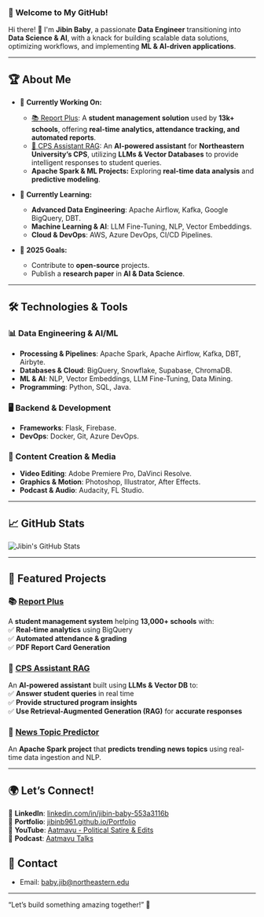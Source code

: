 
### 🚀 **Welcome to My GitHub!**  

Hi there! 👋 I'm **Jibin Baby**, a passionate **Data Engineer** transitioning into **Data Science & AI**, with a knack for building scalable data solutions, optimizing workflows, and implementing **ML & AI-driven applications**.  

---

## 🏆 **About Me**  

- 🔭 **Currently Working On:**  
  - [📚 Report Plus](https://github.com/jibinb961/Report-Plus-Application): A **student management solution** used by **13k+ schools**, offering **real-time analytics, attendance tracking, and automated reports**.  
  - [🤖 CPS Assistant RAG](https://github.com/jibinb961/cps_assistant_rag): An **AI-powered assistant** for **Northeastern University’s CPS**, utilizing **LLMs & Vector Databases** to provide intelligent responses to student queries.  
  - **Apache Spark & ML Projects:** Exploring **real-time data analysis** and **predictive modeling**.  

- 🌱 **Currently Learning:**  
  - **Advanced Data Engineering**: Apache Airflow, Kafka, Google BigQuery, DBT.  
  - **Machine Learning & AI**: LLM Fine-Tuning, NLP, Vector Embeddings.  
  - **Cloud & DevOps**: AWS, Azure DevOps, CI/CD Pipelines.  

- 🎯 **2025 Goals:**  
  - Contribute to **open-source** projects.  
  - Publish a **research paper** in **AI & Data Science**.  

---

## 🛠️ **Technologies & Tools**  

### **📊 Data Engineering & AI/ML**  
- **Processing & Pipelines**: Apache Spark, Apache Airflow, Kafka, DBT, Airbyte.  
- **Databases & Cloud**: BigQuery, Snowflake, Supabase, ChromaDB.  
- **ML & AI**: NLP, Vector Embeddings, LLM Fine-Tuning, Data Mining.  
- **Programming**: Python, SQL, Java.  

### **🖥️ Backend & Development**  
- **Frameworks**: Flask, Firebase.  
- **DevOps**: Docker, Git, Azure DevOps.  

### **🎥 Content Creation & Media**  
- **Video Editing**: Adobe Premiere Pro, DaVinci Resolve.  
- **Graphics & Motion**: Photoshop, Illustrator, After Effects.  
- **Podcast & Audio**: Audacity, FL Studio.  

---

## 📈 **GitHub Stats**  
![Jibin's GitHub Stats](https://github-readme-stats.vercel.app/api?username=jibinb961&show_icons=true&theme=radical)  

---

## 📂 **Featured Projects**  

### 📚 [**Report Plus**](https://github.com/jibinb961/Report-Plus-Application)  
A **student management system** helping **13,000+ schools** with:  
✅ **Real-time analytics** using BigQuery  
✅ **Automated attendance & grading**  
✅ **PDF Report Card Generation**  

### 🤖 [**CPS Assistant RAG**](https://github.com/jibinb961/cps_assistant_rag)  
An **AI-powered assistant** built using **LLMs & Vector DB** to:  
✅ **Answer student queries** in real time  
✅ **Provide structured program insights**  
✅ **Use Retrieval-Augmented Generation (RAG)** for **accurate responses**  

### 📰 [**News Topic Predictor**](https://github.com/your-repo-link)  
An **Apache Spark project** that **predicts trending news topics** using real-time data ingestion and NLP.  

---

## 🌍 **Let’s Connect!**  

📌 **LinkedIn**: [linkedin.com/in/jibin-baby-553a3116b](https://www.linkedin.com/in/jibin-baby-553a3116b/)  
📌 **Portfolio**: [jibinb961.github.io/Portfolio](https://jibinb961.github.io/Portfolio/)  
📌 **YouTube**: [Aatmavu - Political Satire & Edits](https://www.youtube.com/@Aatmavu)  
📌 **Podcast**: [Aatmavu Talks](https://podcasts.apple.com/us/podcast/aatmavu-talks/id1573251570)  
  

## 📩 Contact  
- Email: baby.jib@northeastern.edu  

---
“Let’s build something amazing together!” 🌟  
